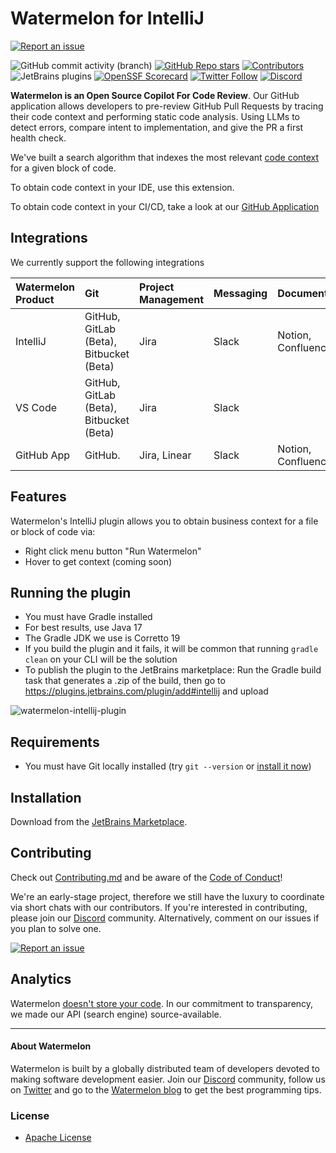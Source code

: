 # Watermelon for IntelliJ

[![Report an issue](https://img.shields.io/badge/-Report%20an%20issue-critical)](https://github.com/watermelontools/watermelon-intellij/issues)

![GitHub commit activity (branch)](https://img.shields.io/github/commit-activity/m/watermelontools/watermelon-intellij?style=flat-square)
[![GitHub Repo stars](https://img.shields.io/github/stars/watermelontools/watermelon-intellij?style=flat-square)](https://github.com/watermelontools/watermelon-intellij/stargazers)
[![Contributors](https://img.shields.io/github/contributors/watermelontools/watermelon-intellij?style=flat-square)](https://github.com/watermelontools/watermelon-intellij/graphs/contributors)
![JetBrains plugins](https://img.shields.io/jetbrains/plugin/d/22251-watermelon-intellij-template?style=flat-square)
[![OpenSSF Scorecard](https://api.securityscorecards.dev/projects/github.com/watermelontools/watermelon-intellij/badge)](https://securityscorecards.dev/viewer/?uri=github.com/watermelontools/watermelon-intellij)
[![Twitter Follow](https://img.shields.io/twitter/follow/WatermelonTools?style=flat-square)](https://twitter.com/intent/follow?screen_name=WatermelonTools)
[![Discord](https://img.shields.io/discord/933846506438541492?style=flat-square)](https://discord.com/invite/H4AE6b9442)

<!-- Plugin description -->
**Watermelon is an Open Source Copilot For Code Review**. Our GitHub application allows developers to pre-review GitHub Pull Requests by tracing their code context and performing static code analysis. Using LLMs to detect errors, compare intent to implementation, and give the PR a first health check.

We've built a search algorithm that indexes the most relevant [code context](https://www.watermelontools.com/post/what-is-passive-code-documentation-why-is-it-hard-to-scale-what-to-do-about-it) for a given block of code.

To obtain code context in your IDE, use this extension.

To obtain code context in your CI/CD, take a look at our [GitHub Application](https://github.com/watermelontools/watermelon)
<!-- Plugin description end -->

## Integrations

We currently support the following integrations

| Watermelon Product | Git                                     | Project Management | Messaging | Documentation |
|:-------------------|:----------------------------------------| :----------------- | :-------- | :-----------  |
| IntelliJ           | GitHub, GitLab (Beta), Bitbucket (Beta)                          | Jira               | Slack     | Notion, Confluence              |
| VS Code            | GitHub, GitLab (Beta), Bitbucket (Beta) | Jira               | Slack     |               |
| GitHub App         | GitHub.                                 | Jira, Linear               | Slack     | Notion, Confluence        |

## Features

Watermelon's IntelliJ plugin allows you to obtain business context for a file or block of code via:

- Right click menu button "Run Watermelon"
- Hover to get context (coming soon)

[//]: # (TODO: Product screenshot here)

## Running the plugin
- You must have Gradle installed
- For best results, use Java 17
- The Gradle JDK we use is Corretto 19
- If you build the plugin and it fails, it will be common that running `gradle clean` on your CLI will be the solution
- To publish the plugin to the JetBrains marketplace: Run the Gradle build task that generates a .zip of the build, then go to https://plugins.jetbrains.com/plugin/add#intellij and upload

![watermelon-intellij-plugin](https://i.ibb.co/9mDzctP/watermelonintellij.png)

## Requirements
- You must have Git locally installed (try `git --version` or [install it now](https://git-scm.com/book/en/v2/Getting-Started-Installing-Git))

## Installation
Download from the [JetBrains Marketplace](https://plugins.jetbrains.com/plugin/22720-watermelon-context).

## Contributing
Check out [Contributing.md](CONTRIBUTING.md) and be aware of the [Code of Conduct](CODE_OF_CONDUCT.md)!

We're an early-stage project, therefore we still have the luxury to coordinate via short chats with our contributors. If you're interested in contributing, please join our [Discord](https://discord.com/invite/H4AE6b9442) community.
Alternatively, comment on our issues if you plan to solve one.

[![Report an issue](https://img.shields.io/badge/-Report%20an%20issue-critical)](https://github.com/watermelontools/watermelon-intellij/issues)

## Analytics
Watermelon [doesn't store your code](https://www.watermelontools.com/post/building-a-code-archeology-toolbox-without-storing-your-code). In our commitment to transparency, we made our API (search engine) source-available. 

---

#### About Watermelon

Watermelon is built by a globally distributed team of developers devoted to making software development easier. Join our [Discord](https://discord.com/invite/H4AE6b9442) community, follow us on [Twitter](https://twitter.com/WatermelonTools) and go to the [Watermelon blog](https://watermelon.tools/blog) to get the best programming tips.

### License

- [Apache License](LICENSE.md)
